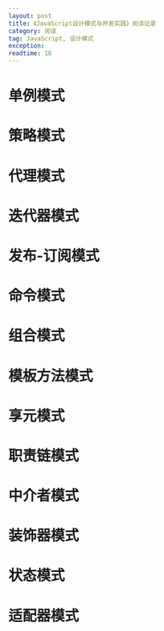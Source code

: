 ```yaml
---
layout: post
title: 《JavaScript设计模式与开发实践》阅读记录
category: 阅读
tag: JavaScript, 设计模式
exception: 
readtime: 16
---
```


# 单例模式

# 策略模式

# 代理模式

# 迭代器模式

# 发布-订阅模式

# 命令模式

# 组合模式

# 模板方法模式

# 享元模式

# 职责链模式

# 中介者模式

# 装饰器模式

# 状态模式

# 适配器模式

